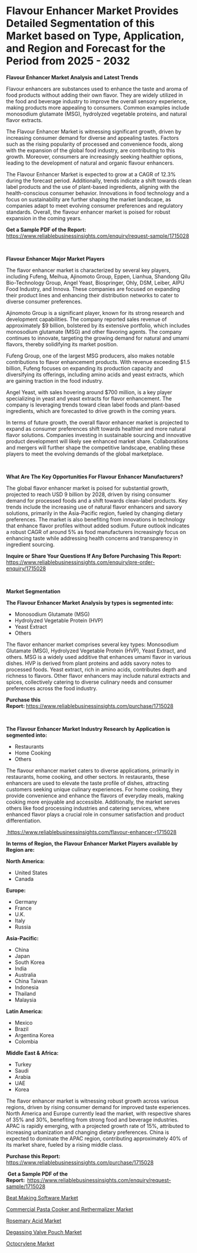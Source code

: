 <p><h1>Flavour Enhancer Market Provides Detailed Segmentation of this Market based on Type, Application, and Region and Forecast for the Period from 2025 - 2032</h1></p><p><strong>Flavour Enhancer Market Analysis and Latest Trends</strong></p>
<p><p>Flavour enhancers are substances used to enhance the taste and aroma of food products without adding their own flavor. They are widely utilized in the food and beverage industry to improve the overall sensory experience, making products more appealing to consumers. Common examples include monosodium glutamate (MSG), hydrolyzed vegetable proteins, and natural flavor extracts.</p><p>The Flavour Enhancer Market is witnessing significant growth, driven by increasing consumer demand for diverse and appealing tastes. Factors such as the rising popularity of processed and convenience foods, along with the expansion of the global food industry, are contributing to this growth. Moreover, consumers are increasingly seeking healthier options, leading to the development of natural and organic flavour enhancers.</p><p>The Flavour Enhancer Market is expected to grow at a CAGR of 12.3% during the forecast period. Additionally, trends indicate a shift towards clean label products and the use of plant-based ingredients, aligning with the health-conscious consumer behavior. Innovations in food technology and a focus on sustainability are further shaping the market landscape, as companies adapt to meet evolving consumer preferences and regulatory standards. Overall, the flavour enhancer market is poised for robust expansion in the coming years.</p></p>
<p><strong>Get a Sample PDF of the Report:&nbsp;</strong> <a href="https://www.reliablebusinessinsights.com/enquiry/request-sample/1715028?utm_campaign=1106&utm_medium=2&utm_source=Github&utm_content=ia&utm_term=28032025&utm_id=flavour-enhancer">https://www.reliablebusinessinsights.com/enquiry/request-sample/1715028</a></p>
<p>&nbsp;</p>
<p><strong>Flavour Enhancer Major Market Players</strong></p>
<p><p>The flavor enhancer market is characterized by several key players, including Fufeng, Meihua, Ajinomoto Group, Eppen, Lianhua, Shandong Qilu Bio-Technology Group, Angel Yeast, Biospringer, Ohly, DSM, Leiber, AIPU Food Industry, and Innova. These companies are focused on expanding their product lines and enhancing their distribution networks to cater to diverse consumer preferences.</p><p>Ajinomoto Group is a significant player, known for its strong research and development capabilities. The company reported sales revenue of approximately $9 billion, bolstered by its extensive portfolio, which includes monosodium glutamate (MSG) and other flavoring agents. The company continues to innovate, targeting the growing demand for natural and umami flavors, thereby solidifying its market position.</p><p>Fufeng Group, one of the largest MSG producers, also makes notable contributions to flavor enhancement products. With revenue exceeding $1.5 billion, Fufeng focuses on expanding its production capacity and diversifying its offerings, including amino acids and yeast extracts, which are gaining traction in the food industry.</p><p>Angel Yeast, with sales hovering around $700 million, is a key player specializing in yeast and yeast extracts for flavor enhancement. The company is leveraging trends toward clean label foods and plant-based ingredients, which are forecasted to drive growth in the coming years.</p><p>In terms of future growth, the overall flavor enhancer market is projected to expand as consumer preferences shift towards healthier and more natural flavor solutions. Companies investing in sustainable sourcing and innovative product development will likely see enhanced market share. Collaborations and mergers will further shape the competitive landscape, enabling these players to meet the evolving demands of the global marketplace.</p></p>
<p>&nbsp;</p>
<p><strong>What Are The Key Opportunities For Flavour Enhancer Manufacturers?</strong></p>
<p><p>The global flavor enhancer market is poised for substantial growth, projected to reach USD 9 billion by 2028, driven by rising consumer demand for processed foods and a shift towards clean-label products. Key trends include the increasing use of natural flavor enhancers and savory solutions, primarily in the Asia-Pacific region, fueled by changing dietary preferences. The market is also benefiting from innovations in technology that enhance flavor profiles without added sodium. Future outlook indicates a robust CAGR of around 5% as food manufacturers increasingly focus on enhancing taste while addressing health concerns and transparency in ingredient sourcing.</p></p>
<p><strong>Inquire or Share Your Questions If Any Before Purchasing This Report:</strong> <a href="https://www.reliablebusinessinsights.com/enquiry/pre-order-enquiry/1715028?utm_campaign=1106&utm_medium=2&utm_source=Github&utm_content=ia&utm_term=28032025&utm_id=flavour-enhancer">https://www.reliablebusinessinsights.com/enquiry/pre-order-enquiry/1715028</a></p>
<p>&nbsp;</p>
<p><strong>Market Segmentation</strong></p>
<p><strong>The Flavour Enhancer Market Analysis by types is segmented into:</strong></p>
<p><ul><li>Monosodium Glutamate (MSG)</li><li>Hydrolyzed Vegetable Protein (HVP)</li><li>Yeast Extract</li><li>Others</li></ul></p>
<p><p>The flavor enhancer market comprises several key types: Monosodium Glutamate (MSG), Hydrolyzed Vegetable Protein (HVP), Yeast Extract, and others. MSG is a widely used additive that enhances umami flavor in various dishes. HVP is derived from plant proteins and adds savory notes to processed foods. Yeast extract, rich in amino acids, contributes depth and richness to flavors. Other flavor enhancers may include natural extracts and spices, collectively catering to diverse culinary needs and consumer preferences across the food industry.</p></p>
<p><strong>Purchase this Report:&nbsp;</strong><a href="https://www.reliablebusinessinsights.com/purchase/1715028?utm_campaign=1106&utm_medium=2&utm_source=Github&utm_content=ia&utm_term=28032025&utm_id=flavour-enhancer">https://www.reliablebusinessinsights.com/purchase/1715028</a></p>
<p>&nbsp;</p>
<p><strong>The Flavour Enhancer Market Industry Research by Application is segmented into:</strong></p>
<p><ul><li>Restaurants</li><li>Home Cooking</li><li>Others</li></ul></p>
<p><p>The flavour enhancer market caters to diverse applications, primarily in restaurants, home cooking, and other sectors. In restaurants, these enhancers are used to elevate the taste profile of dishes, attracting customers seeking unique culinary experiences. For home cooking, they provide convenience and enhance the flavors of everyday meals, making cooking more enjoyable and accessible. Additionally, the market serves others like food processing industries and catering services, where enhanced flavor plays a crucial role in consumer satisfaction and product differentiation.</p></p>
<p><a href="https://www.reliablebusinessinsights.com/flavour-enhancer-r1715028?utm_campaign=1106&utm_medium=2&utm_source=Github&utm_content=ia&utm_term=28032025&utm_id=flavour-enhancer">&nbsp;https://www.reliablebusinessinsights.com/flavour-enhancer-r1715028</a></p>
<p><strong>In terms of Region, the Flavour Enhancer Market Players available by Region are:</strong></p>
<p>
    <p> <strong> North America: </strong>
        <ul>
            <li>United States</li>
            <li>Canada</li>
        </ul>
        </p> 
    <p> <strong> Europe: </strong>
        <ul>
            <li>Germany</li>
            <li>France</li>
            <li>U.K.</li>
            <li>Italy</li>
            <li>Russia</li>
        </ul>
        </p> 
    <p> <strong> Asia-Pacific: </strong>
        <ul>
            <li>China</li>
            <li>Japan</li>
            <li>South Korea</li>
            <li>India</li>
            <li>Australia</li>
            <li>China Taiwan</li>
            <li>Indonesia</li>
            <li>Thailand</li>
            <li>Malaysia</li>
        </ul>
        </p> 
    <p> <strong> Latin America: </strong>
        <ul>
            <li>Mexico</li>
            <li>Brazil</li>
            <li>Argentina Korea</li>
            <li>Colombia</li>
        </ul>
        </p> 
    <p> <strong> Middle East & Africa: </strong>
        <ul>
            <li>Turkey</li>
            <li>Saudi</li>
            <li>Arabia</li>
            <li>UAE</li>
            <li>Korea</li>
        </ul>
    </p>
    </p>
<p><p>The flavor enhancer market is witnessing robust growth across various regions, driven by rising consumer demand for improved taste experiences. North America and Europe currently lead the market, with respective shares of 35% and 30%, benefiting from strong food and beverage industries. APAC is rapidly emerging, with a projected growth rate of 15%, attributed to increasing urbanization and changing dietary preferences. China is expected to dominate the APAC region, contributing approximately 40% of its market share, fueled by a rising middle class.</p></p>
<p><strong>Purchase this Report: </strong><a href="https://www.reliablebusinessinsights.com/purchase/1715028?utm_campaign=1106&utm_medium=2&utm_source=Github&utm_content=ia&utm_term=28032025&utm_id=flavour-enhancer">https://www.reliablebusinessinsights.com/purchase/1715028</a></p>
<p>&nbsp;<strong>Get a Sample PDF of the Report:&nbsp;&nbsp;</strong><a href="https://www.reliablebusinessinsights.com/enquiry/request-sample/1715028?utm_campaign=1106&utm_medium=2&utm_source=Github&utm_content=ia&utm_term=28032025&utm_id=flavour-enhancer">https://www.reliablebusinessinsights.com/enquiry/request-sample/1715028</a></p>
<p><strong></strong></p>
<p><p><a href="https://github.com/variothonia/Market-Research-Report-List-1/blob/main/beat-making-software-market.md?utm_campaign=1106&utm_medium=2&utm_source=Github&utm_content=ia&utm_term=28032025&utm_id=flavour-enhancer">Beat Making Software Market</a></p><p><a href="https://github.com/djihencygnel74/Market-Research-Report-List-1/blob/main/commercial-pasta-cooker-and-rethermalizer-market.md?utm_campaign=1106&utm_medium=2&utm_source=Github&utm_content=ia&utm_term=28032025&utm_id=flavour-enhancer">Commercial Pasta Cooker and Rethermalizer Market</a></p><p><a href="https://github.com/kaforarvero/Market-Research-Report-List-1/blob/main/rosemary-acid-market.md?utm_campaign=1106&utm_medium=2&utm_source=Github&utm_content=ia&utm_term=28032025&utm_id=flavour-enhancer">Rosemary Acid Market</a></p><p><a href="https://github.com/zymerivarrik6/Market-Research-Report-List-1/blob/main/degassing-valve-pouch-market.md?utm_campaign=1106&utm_medium=2&utm_source=Github&utm_content=ia&utm_term=28032025&utm_id=flavour-enhancer">Degassing Valve Pouch Market</a></p><p><a href="https://github.com/berkemiars2j/Market-Research-Report-List-1/blob/main/octocrylene-market.md?utm_campaign=1106&utm_medium=2&utm_source=Github&utm_content=ia&utm_term=28032025&utm_id=flavour-enhancer">Octocrylene Market</a></p></p>